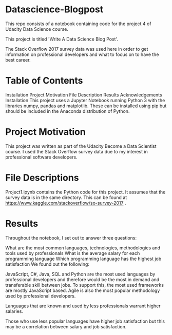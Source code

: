# Datascience-Blogpost
This repo consists of a notebook containing code for the project 4 of Udacity Data Science course.

This project is titled 'Write A Data Science Blog Post'.

The Stack Overflow 2017 survey data was used here in order to get information on professional developers and what to focus on to have the best career.

# Table of Contents
Installation
Project Motivation
File Description
Results
Acknowledgements
Installation
This project uses a Jupyter Notebook running Python 3 with the libraries numpy, pandas and matplotlib. These can be installed using pip but should be included in the Anaconda distribution of Python.

# Project Motivation
This project was written as part of the Udacity Become a Data Scientist course. I used the Stack Overflow survey data due to my interest in professional software developers.

# File Descriptions
Project1.ipynb contains the Python code for this project. It assumes that the survey data is in the same directory. This can be found at https://www.kaggle.com/stackoverflow/so-survey-2017 .

# Results
Throughout the notebook, I set out to answer three questions:

What are the most common languages, technologies, methodologies and tools used by professionals
What is the average salary for each programming language
Which programming language has the highest job satisfaction
We found out the following:

JavaScript, C#, Java, SQL and Python are the most used languages by professional developers and therefore would be the most in demand and transferable skill between jobs. To support this, the most used frameworks are mostly JavaScript based. Agile is also the most popular methodology used by professional developers.

Languages that are known and used by less professionals warrant higher salaries.

Those who use less popular languages have higher job satisfaction but this may be a correlation between salary and job satisfaction.
